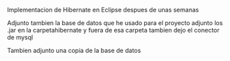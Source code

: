 Implementacion de Hibernate en Eclipse despues de unas semanas

Adjunto tambien la base de datos que he usado para el proyecto adjunto los .jar en la carpetahibernate y fuera de esa carpeta tambien dejo el conector de mysql

Tambien adjunto una copia de la base de datos
